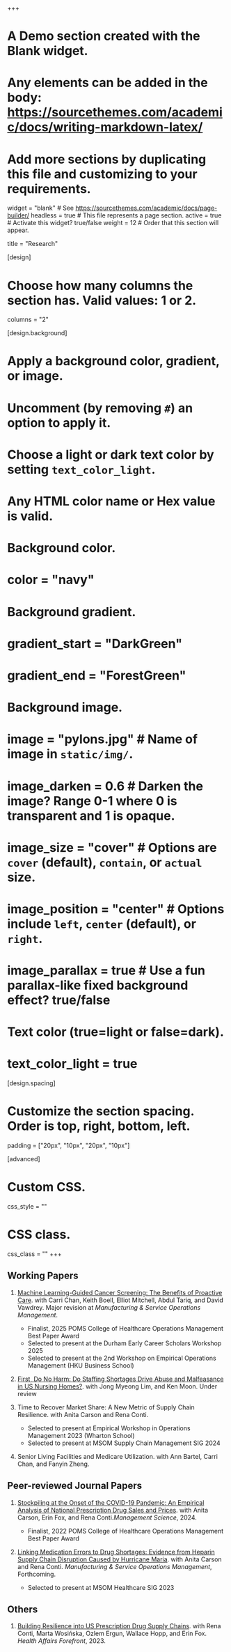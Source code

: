 +++
# A Demo section created with the Blank widget.
# Any elements can be added in the body: https://sourcethemes.com/academic/docs/writing-markdown-latex/
# Add more sections by duplicating this file and customizing to your requirements.

widget = "blank"  # See https://sourcethemes.com/academic/docs/page-builder/
headless = true  # This file represents a page section.
active = true  # Activate this widget? true/false
weight = 12  # Order that this section will appear.

title = "Research"

[design]
  # Choose how many columns the section has. Valid values: 1 or 2.
  columns = "2"

[design.background]
  # Apply a background color, gradient, or image.
  #   Uncomment (by removing `#`) an option to apply it.
  #   Choose a light or dark text color by setting `text_color_light`.
  #   Any HTML color name or Hex value is valid.

  # Background color.
  # color = "navy"
  
  # Background gradient.
  # gradient_start = "DarkGreen"
  # gradient_end = "ForestGreen"
  
  # Background image.
  # image = "pylons.jpg"  # Name of image in `static/img/`.
  # image_darken = 0.6  # Darken the image? Range 0-1 where 0 is transparent and 1 is opaque.
  # image_size = "cover"  #  Options are `cover` (default), `contain`, or `actual` size.
  # image_position = "center"  # Options include `left`, `center` (default), or `right`.
  # image_parallax = true  # Use a fun parallax-like fixed background effect? true/false
  
  # Text color (true=light or false=dark).
  # text_color_light = true

[design.spacing]
  # Customize the section spacing. Order is top, right, bottom, left.
  padding = ["20px", "10px", "20px", "10px"]

[advanced]
 # Custom CSS. 
 css_style = ""
 
 # CSS class.
 css_class = ""
+++

## **Working Papers**

1. [Machine Learning-Guided Cancer Screening: The Benefits of Proactive Care](https://papers.ssrn.com/sol3/papers.cfm?abstract_id=4959547). with Carri Chan, Keith Boell, Elliot Mitchell, Abdul Tariq, and David Vawdrey. Major revision at _Manufacturing & Service Operations Management_.
   - Finalist, 2025 POMS College of Healthcare Operations Management Best Paper Award
   - Selected to present at the Durham Early Career Scholars Workshop 2025
   - Selected to present at the 2nd Workshop on Empirical Operations Management (HKU Business School)

3. [First, Do No Harm: Do Staffing Shortages Drive Abuse and Malfeasance in US Nursing Homes?](https://papers.ssrn.com/sol3/papers.cfm?abstract_id=5028515). with Jong Myeong Lim, and Ken Moon. Under review

4. Time to Recover Market Share: A New Metric of Supply Chain Resilience. with Anita Carson and Rena Conti.
   - Selected to present at Empirical Workshop in Operations Management 2023 (Wharton School)
   - Selected to present at MSOM Supply Chain Management SIG 2024

5. Senior Living Facilities and Medicare Utilization. with Ann Bartel, Carri Chan, and Fanyin Zheng.

## **Peer-reviewed Journal Papers**

1. [Stockpiling at the Onset of the COVID-19 Pandemic: An Empirical Analysis of National Prescription Drug Sales and Prices](https://pubsonline.informs.org/doi/full/10.1287/mnsc.2021.04150). with Anita Carson, Erin Fox, and Rena Conti._Management Science_, 2024.
   - Finalist, 2022 POMS College of Healthcare Operations Management Best Paper Award

2. [Linking Medication Errors to Drug Shortages: Evidence from Heparin Supply Chain Disruption Caused by Hurricane Maria](https://papers.ssrn.com/sol3/papers.cfm?abstract_id=4472407). with Anita Carson and Rena Conti. _Manufacturing & Service Operations Management_, Forthcoming.
   - Selected to present at MSOM Healthcare SIG 2023

## **Others**
1. [Building Resilience into US Prescription Drug Supply Chains](https://www.healthaffairs.org/content/forefront/building-resilience-into-us-prescription-drug-supply-chains). with Rena Conti, Marta Wosińska, Ozlem Ergun, Wallace Hopp, and Erin Fox. _Health Affairs Forefront_, 2023.
    
